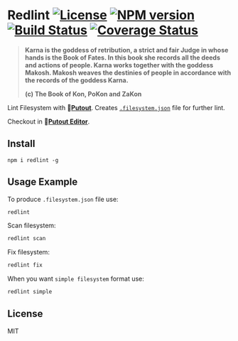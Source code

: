 # Redlint [![License][LicenseIMGURL]][LicenseURL] [![NPM version][NPMIMGURL]][NPMURL] [![Build Status][BuildStatusIMGURL]][BuildStatusURL] [![Coverage Status][CoverageIMGURL]][CoverageURL]

[NPMURL]: https://npmjs.org/package/redlint "npm"
[NPMIMGURL]: https://img.shields.io/npm/v/redlint.svg?style=flat&longCache=true
[BuildStatusURL]: https://github.com/putoutjs/printer/actions/workflows/nodejs.yml "Build Status"
[BuildStatusIMGURL]: https://github.com/putoutjs/printer/actions/workflows/nodejs.yml/badge.svg
[LicenseURL]: https://tldrlegal.com/license/mit-license "MIT License"
[LicenseIMGURL]: https://img.shields.io/badge/license-MIT-317BF9.svg?style=flat
[CoverageURL]: https://coveralls.io/github/putoutjs/printer?branch=master
[CoverageIMGURL]: https://coveralls.io/repos/putoutjs/printer/badge.svg?branch=master&service=github

> **Karna is the goddess of retribution, a strict and fair Judge in whose hands is the Book of Fates. In this book she records all the deeds and actions of people. Karna works together with the goddess Makosh. Makosh weaves the destinies of people in accordance with the records of the goddess Karna.**
>
> **(c) The Book of Kon, PoKon and ZaKon**

Lint Filesystem with 🐊[**Putout**](https://github.com/coderaiser/putout). Creates [`.filesystem.json`](https://github.com/putoutjs/redlint/blob/master/.filesystem.json) file for further lint.

Checkout in 🐊[**Putout Editor**](https://putout.cloudcmd.io/#/gist/0614c2da35a1864b59ac284f18656328/695a9960c401d4e8f6744f58eac591d8f9185235).

## Install

```
npm i redlint -g
```

## Usage Example

To produce `.filesystem.json` file use:

```sh
redlint
```

Scan filesystem:

```sh
redlint scan
```

Fix filesystem:

```sh
redlint fix
```

When you want `simple filesystem` format use:

```sh
redlint simple
```

## License

MIT
